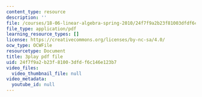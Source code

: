```yaml
---
content_type: resource
description: ''
file: /courses/18-06-linear-algebra-spring-2010/24f7f9a2b23f81003dfdf6c146e123b7_7UJ4CFRGd-U.pdf
file_type: application/pdf
learning_resource_types: []
license: https://creativecommons.org/licenses/by-nc-sa/4.0/
ocw_type: OCWFile
resourcetype: Document
title: 3play pdf file
uid: 24f7f9a2-b23f-8100-3dfd-f6c146e123b7
video_files:
  video_thumbnail_file: null
video_metadata:
  youtube_id: null
---
```

